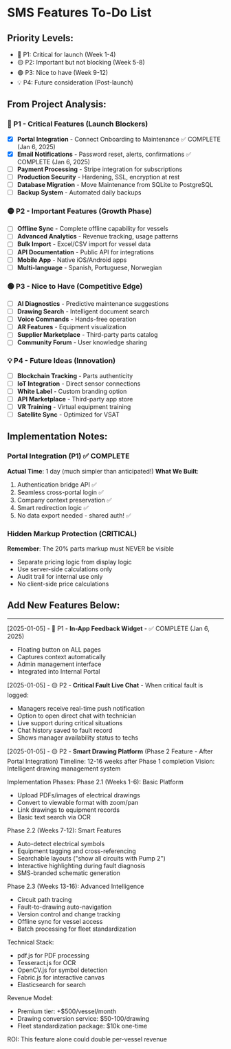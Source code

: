 # SMS Features To-Do List

## Priority Levels:
- 🔴 P1: Critical for launch (Week 1-4)
- 🟡 P2: Important but not blocking (Week 5-8)
- 🟢 P3: Nice to have (Week 9-12)
- 💡 P4: Future consideration (Post-launch)

## From Project Analysis:

### 🔴 P1 - Critical Features (Launch Blockers)
- [x] **Portal Integration** - Connect Onboarding to Maintenance ✅ COMPLETE (Jan 6, 2025)
- [x] **Email Notifications** - Password reset, alerts, confirmations ✅ COMPLETE (Jan 6, 2025)
- [ ] **Payment Processing** - Stripe integration for subscriptions
- [ ] **Production Security** - Hardening, SSL, encryption at rest
- [ ] **Database Migration** - Move Maintenance from SQLite to PostgreSQL
- [ ] **Backup System** - Automated daily backups

### 🟡 P2 - Important Features (Growth Phase)
- [ ] **Offline Sync** - Complete offline capability for vessels
- [ ] **Advanced Analytics** - Revenue tracking, usage patterns
- [ ] **Bulk Import** - Excel/CSV import for vessel data
- [ ] **API Documentation** - Public API for integrations
- [ ] **Mobile App** - Native iOS/Android apps
- [ ] **Multi-language** - Spanish, Portuguese, Norwegian

### 🟢 P3 - Nice to Have (Competitive Edge)
- [ ] **AI Diagnostics** - Predictive maintenance suggestions
- [ ] **Drawing Search** - Intelligent document search
- [ ] **Voice Commands** - Hands-free operation
- [ ] **AR Features** - Equipment visualization
- [ ] **Supplier Marketplace** - Third-party parts catalog
- [ ] **Community Forum** - User knowledge sharing

### 💡 P4 - Future Ideas (Innovation)
- [ ] **Blockchain Tracking** - Parts authenticity
- [ ] **IoT Integration** - Direct sensor connections
- [ ] **White Label** - Custom branding option
- [ ] **API Marketplace** - Third-party app store
- [ ] **VR Training** - Virtual equipment training
- [ ] **Satellite Sync** - Optimized for VSAT

## Implementation Notes:

### Portal Integration (P1) ✅ COMPLETE
**Actual Time**: 1 day (much simpler than anticipated!)
**What We Built**:
1. Authentication bridge API ✅
2. Seamless cross-portal login ✅
3. Company context preservation ✅
4. Smart redirection logic ✅
5. No data export needed - shared auth! ✅

### Hidden Markup Protection (CRITICAL)
**Remember**: The 20% parts markup must NEVER be visible
- Separate pricing logic from display logic
- Use server-side calculations only
- Audit trail for internal use only
- No client-side price calculations

## Add New Features Below:
---
[2025-01-05] - 🔴 P1 - **In-App Feedback Widget** - ✅ COMPLETE (Jan 6, 2025)
  - Floating button on ALL pages
  - Captures context automatically
  - Admin management interface
  - Integrated into Internal Portal

[2025-01-05] - 🟡 P2 - **Critical Fault Live Chat** - When critical fault is logged:
  - Managers receive real-time push notification
  - Option to open direct chat with technician
  - Live support during critical situations
  - Chat history saved to fault record
  - Shows manager availability status to techs

[2025-01-05] - 🟡 P2 - **Smart Drawing Platform** (Phase 2 Feature - After Portal Integration)
  Timeline: 12-16 weeks after Phase 1 completion
  Vision: Intelligent drawing management system
  
  Implementation Phases:
  Phase 2.1 (Weeks 1-6): Basic Platform
  - Upload PDFs/images of electrical drawings
  - Convert to viewable format with zoom/pan
  - Link drawings to equipment records
  - Basic text search via OCR
  
  Phase 2.2 (Weeks 7-12): Smart Features
  - Auto-detect electrical symbols
  - Equipment tagging and cross-referencing
  - Searchable layouts ("show all circuits with Pump 2")
  - Interactive highlighting during fault diagnosis
  - SMS-branded schematic generation
  
  Phase 2.3 (Weeks 13-16): Advanced Intelligence
  - Circuit path tracing
  - Fault-to-drawing auto-navigation
  - Version control and change tracking
  - Offline sync for vessel access
  - Batch processing for fleet standardization
  
  Technical Stack:
  - pdf.js for PDF processing
  - Tesseract.js for OCR
  - OpenCV.js for symbol detection
  - Fabric.js for interactive canvas
  - Elasticsearch for search
  
  Revenue Model:
  - Premium tier: +$500/vessel/month
  - Drawing conversion service: $50-100/drawing
  - Fleet standardization package: $10k one-time
  
  ROI: This feature alone could double per-vessel revenue